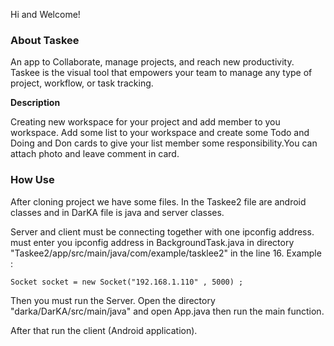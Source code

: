 Hi and Welcome!

### **About Taskee**
An app to Collaborate, manage projects, and reach new productivity. Taskee is the
visual tool that empowers your team to manage any type of project, workflow, or 
task tracking. 

**Description** 

Creating new workspace for your project and add member to you workspace.
Add some list to your workspace and create some Todo and Doing and Don cards to give
your list member some responsibility.You can attach photo and leave comment in card.

### **How Use**
After cloning project we have some files. In the Taskee2 file are android classes and
in DarKA file is java and server classes.

Server and client must be connecting together with one ipconfig address.
must enter you ipconfig address in BackgroundTask.java in directory "Taskee2/app/src/main/java/com/example/tasklee2"
in the line 16.
Example :

    Socket socket = new Socket("192.168.1.110" , 5000) ;

Then you must run the Server. Open the directory "darka/DarKA/src/main/java"
 and open App.java then run the main function.


After that run the client (Android application).


